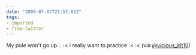 ```yaml
---
date: "2009-07-03T21:52:05Z"
tags:
- imported
- from-twitter
---
```

My pole won't go up... :&lt; i really want to practice :&lt; :&lt; \(via [@vicious_kit10](/twitter/#/vicious_kit10))
